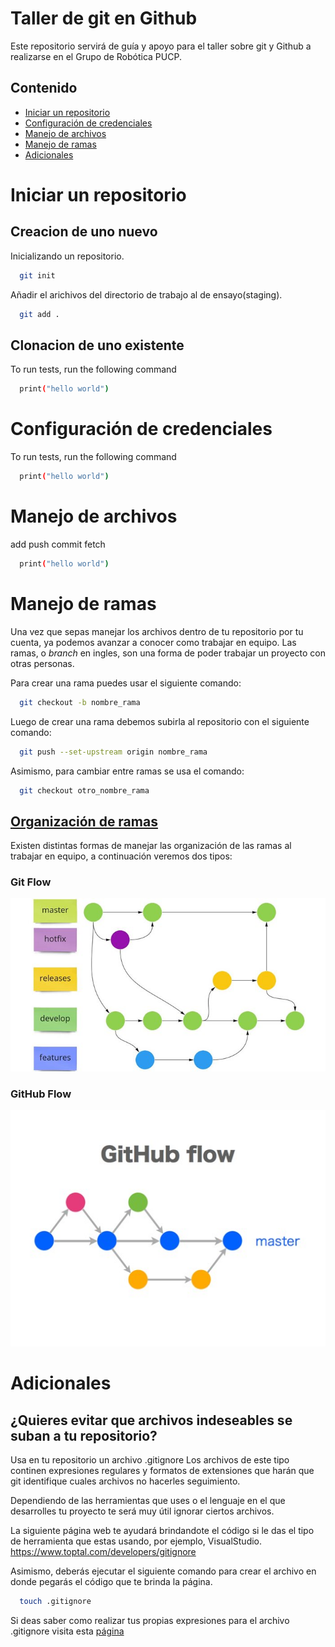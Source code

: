 # Taller de git en Github
Este repositorio servirá de guía y apoyo para el taller sobre git y Github a realizarse en el Grupo de Robótica PUCP.

## Contenido

 - [Iniciar un repositorio](https://github.com/MarceJara/TallerGIT#iniciar-un-repositorio)
 - [Configuración de credenciales](https://github.com/MarceJara/TallerGIT#configuraci%C3%B3n-de-credenciales)
 - [Manejo de archivos](https://github.com/MarceJara/TallerGIT#manejo-de-archivos)
 - [Manejo de ramas](https://github.com/MarceJara/TallerGIT#manejo-de-ramas)
 - [Adicionales](https://github.com/MarceJara/TallerGIT#adicionales)
# Iniciar un repositorio
## Creacion de uno nuevo
Inicializando un repositorio.
```bash
  git init
```
Añadir el arichivos del directorio de trabajo al de ensayo(staging).
```bash
  git add . 
```
## Clonacion de uno existente 
To run tests, run the following command

```bash
  print("hello world")
```

# Configuración de credenciales

To run tests, run the following command

```bash
  print("hello world")
```
# Manejo de archivos

add push commit fetch

```bash
  print("hello world")
```
# Manejo de ramas

Una vez que sepas manejar los archivos dentro de tu repositorio por tu cuenta, ya podemos avanzar 
a conocer como trabajar en equipo. Las ramas, o *branch* en ingles, son una forma de poder
trabajar un proyecto con otras personas.

Para crear una rama puedes usar el siguiente comando:

```bash
  git checkout -b nombre_rama
```
Luego de crear una rama debemos subirla al repositorio con el siguiente comando:

```bash
  git push --set-upstream origin nombre_rama
```

Asimismo, para cambiar entre ramas se usa el comando:

```bash
  git checkout otro_nombre_rama
```

## [Organización de ramas](https://www.babelgroup.com/es/Media/Blog/Abril-2021/Cinco-Git-Workflows-para-mejores-proyectos)

Existen distintas formas de manejar las organización de las ramas al trabajar en
equipo, a continuación veremos dos tipos:

### Git Flow
![git flow](gitflow.png)

### GitHub Flow
![github flow](githubflow.png)

# Adicionales
## ¿Quieres evitar que archivos indeseables se suban a tu repositorio?
Usa en tu repositorio un archivo .gitignore
Los archivos de este tipo continen expresiones regulares y formatos de extensiones que harán que git identifique cuales archivos no hacerles seguimiento.

Dependiendo de las herramientas que uses o el lenguaje en el que desarrolles tu proyecto te será muy útil ignorar ciertos archivos. 

La siguiente página web te ayudará brindandote el código si le das el tipo de herramienta que estas usando, por ejemplo, VisualStudio.  https://www.toptal.com/developers/gitignore

Asimismo, deberás ejecutar el siguiente comando para crear el archivo en donde pegarás el código que te brinda la página.

```bash
  touch .gitignore
```
Si deas saber como realizar tus propias expresiones para el archivo .gitignore visita esta [página](https://gist.github.com/jstnlvns/ebaa046fae16543cc9efc7f24bcd0e31)
